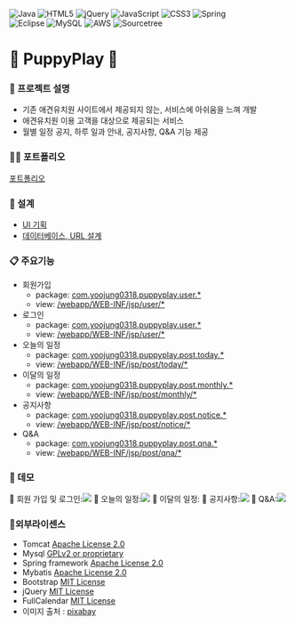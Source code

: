 ![Java](https://img.shields.io/badge/java-%23ED8B00.svg?style=for-the-badge&logo=java&logoColor=white)
![HTML5](https://img.shields.io/badge/html5-%23E34F26.svg?style=for-the-badge&logo=html5&logoColor=white)
![jQuery](https://img.shields.io/badge/jquery-%230769AD.svg?style=for-the-badge&logo=jquery&logoColor=white)
![JavaScript](https://img.shields.io/badge/javascript-%23323330.svg?style=for-the-badge&logo=javascript&logoColor=%23F7DF1E)
![CSS3](https://img.shields.io/badge/css3-%231572B6.svg?style=for-the-badge&logo=css3&logoColor=white)
![Spring](https://img.shields.io/badge/spring-%236DB33F.svg?style=for-the-badge&logo=spring&logoColor=white)  
![Eclipse](https://img.shields.io/badge/Eclipse-FE7A16.svg?style=for-the-badge&logo=Eclipse&logoColor=white)
![MySQL](https://img.shields.io/badge/mysql-%2300f.svg?style=for-the-badge&logo=mysql&logoColor=white)
![AWS](https://img.shields.io/badge/AWS-%23FF9900.svg?style=for-the-badge&logo=amazon-aws&logoColor=white)
![Sourcetree](https://img.shields.io/badge/sourcetree-0052CC.svg?style=for-the-badge&logo=java&logoColor=white)
 
# 🐶 PuppyPlay 🙋

### 📢 프로젝트 설명
* 기존 애견유치원 사이트에서 제공되지 않는, 서비스에 아쉬움을 느껴 개발
* 애견유치원 이용 고객을 대상으로 제공되는 서비스
* 월별 일정 공지, 하루 일과 안내, 공지사항, Q&A 기능 제공

### 👩‍🏫 포트폴리오
[포트폴리오](https://github.com/yoojung0318/PuppyPlay/blob/master/puppyplay_portpolio.pdf)

### 📐 설계
* [UI 기획](https://ovenapp.io/view/77ilGaNHK16r9C87JIIWvV15iyX97YFo/)
* [데이터베이스, URL 설계](https://docs.google.com/spreadsheets/d/16qbpdO0wXlZNuEjt_IJBt4AOWvxPrsJkdOZOYPA2Zeo/edit#gid=0)

### 📋 주요기능
* 회원가입
  * package: [com.yoojung0318.puppyplay.user.*](https://github.com/yoojung0318/PuppyPlay/tree/master/src/main/java/com/yoojung0318/puppyplay/user)
  * view: [/webapp/WEB-INF/jsp/user/*](https://github.com/yoojung0318/PuppyPlay/tree/master/src/main/webapp/WEB-INF/jsp/user)
* 로그인
  * package: [com.yoojung0318.puppyplay.user.*](https://github.com/yoojung0318/PuppyPlay/tree/master/src/main/java/com/yoojung0318/puppyplay/user)
  * view: [/webapp/WEB-INF/jsp/user/*](https://github.com/yoojung0318/PuppyPlay/tree/master/src/main/webapp/WEB-INF/jsp/user)
* 오늘의 일정
  * package: [com.yoojung0318.puppyplay.post.today.*](https://github.com/yoojung0318/PuppyPlay/tree/master/src/main/java/com/yoojung0318/puppyplay/post/today)
   * view: [/webapp/WEB-INF/jsp/post/today/*](https://github.com/yoojung0318/PuppyPlay/tree/master/src/main/webapp/WEB-INF/jsp/post/today)
* 이달의 일정
  * package: [com.yoojung0318.puppyplay.post.monthly.*](https://github.com/yoojung0318/PuppyPlay/tree/master/src/main/java/com/yoojung0318/puppyplay/post/monthly)
  * view: [/webapp/WEB-INF/jsp/post/monthly/*](https://github.com/yoojung0318/PuppyPlay/tree/master/src/main/webapp/WEB-INF/jsp/post/monthly)
* 공지사항
  * package: [com.yoojung0318.puppyplay.post.notice.*](https://github.com/yoojung0318/PuppyPlay/tree/master/src/main/java/com/yoojung0318/puppyplay/post/notice)
  * view: [/webapp/WEB-INF/jsp/post/notice/*](https://github.com/yoojung0318/PuppyPlay/tree/master/src/main/webapp/WEB-INF/jsp/post/notice)
* Q&A
  * package: [com.yoojung0318.puppyplay.post.qna.*](https://github.com/yoojung0318/PuppyPlay/tree/master/src/main/java/com/yoojung0318/puppyplay/post/qna)
  * view: [/webapp/WEB-INF/jsp/post/qna/*](https://github.com/yoojung0318/PuppyPlay/tree/master/src/main/java/com/yoojung0318/puppyplay/post/qna)
  
### 🎥 데모
  📃  회원 가입 및 로그인:<img src="https://github.com/yoojung0318/PuppyPlay/blob/master/signin%2C%20signup.gif"/>
  📃  오늘의 일정:<img src="https://github.com/yoojung0318/PuppyPlay/commit/b8fc0760e3c91fcb249d93d73e26ba415b5ff918"/>
  📃  이달의 일정:<img src=""/>
  📃  공지사항:<img src="https://github.com/yoojung0318/PuppyPlay/commit/dfba6343cd91e7bc72069979e4f2196da9f88c6b"/>
  📃  Q&A:<img src="https://github.com/yoojung0318/PuppyPlay/commit/2ab7800df31ff51c78af0a4c613392a7167b342d"/>

### 📌외부라이센스
- Tomcat [Apache License 2.0](https://www.apache.org/licenses/LICENSE-2.0)
- Mysql [GPLv2 or proprietary](https://www.gnu.org/licenses/gpl-3.0.html)
- Spring framework [Apache License 2.0](https://www.apache.org/licenses/LICENSE-2.0)
- Mybatis [Apache License 2.0](https://www.apache.org/licenses/LICENSE-2.0)
- Bootstrap [MIT License](https://opensource.org/licenses/MIT)
- jQuery [MIT License](https://opensource.org/licenses/MIT)
- FullCalendar [MIT License](https://opensource.org/licenses/MIT)
- 이미지 출처 : [pixabay](https://pixabay.com/ko/)
